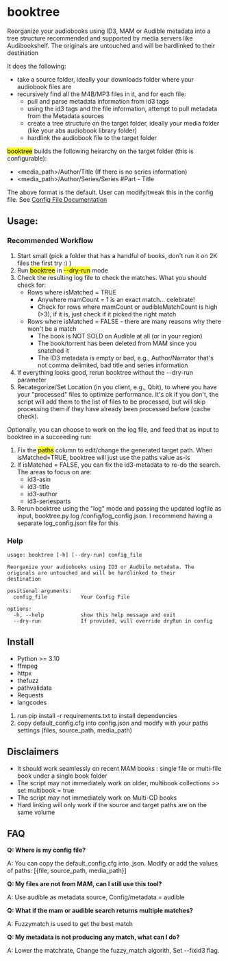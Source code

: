 # booktree
Reorganize your audiobooks using ID3, MAM or Audible metadata into a tree structure recommended and supported by media servers like Audibookshelf. The originals are untouched and will be hardlinked to their destination

It does the following:
- take a source folder, ideally your downloads folder where your audiobook files are
- recursively find all the M4B/MP3 files in it, and for each file:
  - pull and parse metadata information from id3 tags
  - using the id3 tags and the file information, attempt to pull metadata from the Metadata sources
  - create a tree structure on the target folder, ideally your media folder (like your abs audiobook library folder)
  - hardlink the audiobook file to the target folder

<mark>booktree</mark> builds the following heirarchy on the target folder (this is configurable):
* <media_path>/Author/Title (If there is no series information)
* <media_path>/Author/Series/Series #Part - Title

The above format is the default. User can modify/tweak this in the config file.  See [Config File Documentation](CONFIG.md)

## Usage:

### Recommended Workflow

1. Start small (pick a folder that has a handful of books, don't run it on 2K files the first try :) )
2. Run <mark>booktree</mark> in <mark>--dry-run</mark> mode
3. Check the resulting log file to check the matches.  What you should check for:
    * Rows where isMatched = TRUE
      * Anywhere mamCount = 1 is an exact match... celebrate!
      * Check for rows where mamCount or audibleMatchCount is high (>3), if it is, just check if it picked the right match
    * Rows where isMatched = FALSE - there are many reasons why there won't be a match
      *  The book is NOT SOLD on Audible at all (or in your region)
      *  The book/torrent has been deleted from MAM since you snatched it
      *  The ID3 metadata is empty or bad, e.g., Author/Narrator that's not comma delimited, bad title and series information
4.  If everything looks good, rerun booktree without the --dry-run parameter
5.  Recategorize/Set Location (in you client, e.g., Qbit), to where you have your "processed" files to optimize performance. It's ok if you don't, the script will add them to the list of files to be processed, but will skip processing them if they have already been processed before (cache check).

  Optionally, you can choose to work on the log file, and feed that as input to booktree in a succeeding run:

1. Fix the <mark>paths</mark> column to edit/change the generated target path.  When isMatched=TRUE, booktree will just use the paths value as-is
2. If isMatched = FALSE, you can fix the id3-metadata to re-do the search.  The areas to focus on are:
    *  id3-asin
    *  id3-title
    *  id3-author
    *  id3-seriesparts
3. Rerun booktree using the "log" mode and passing the updated logfile as input, booktree.py log /config/log_config.json. I recommend having a separate log_config.json file for this 

### Help
~~~
usage: booktree [-h] [--dry-run] config_file

Reorganize your audiobooks using ID3 or Audbile metadata. The originals are untouched and will be hardlinked to their
destination

positional arguments:
  config_file           Your Config File

options:
  -h, --help            show this help message and exit
  --dry-run             If provided, will override dryRun in config
~~~

## Install
* Python >= 3.10
* ffmpeg
* httpx
* thefuzz 
* pathvalidate
* Requests
* langcodes

1. run pip install -r requirements.txt to install dependencies
2. copy default_config.cfg into config.json and modify with your paths settings (files, source_path, media_path)

## Disclaimers

* It should work seamlessly on recent MAM books : single file or multi-file book under a single book folder
* The script may not immediately work on older, multibook collections >> set multibook = true
* The script may not immediately work on Multi-CD books
* Hard linking will only work if the source and target paths are on the same volume

## FAQ
  **Q:  Where is my config file?**
  <p>A: You can copy the default_config.cfg into <somefile>.json.  Modify or add the values of paths: [{file, source_path, media_path}]</p>

  **Q:  My files are not from MAM, can I still use this tool?**
  <p>A: Use audible as metadata source, Config/metadata = audible</p>

  **Q:  What if the mam or audible search returns multiple matches?**
  <p>A: Fuzzymatch is used to get the best match</p>

  **Q:  My metadata is not producing any match, what can I do?**
  <p>A: Lower the matchrate, Change the fuzzy_match algorith, Set --fixid3 flag.</p>
  


